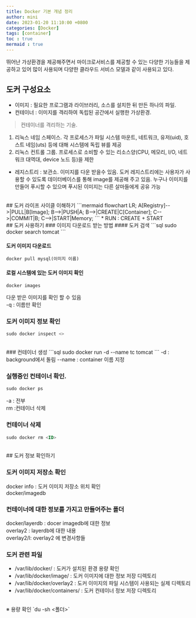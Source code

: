 ```yaml
---
title: Docker 기본 개념 정리
author: mini
date: 2023-01-20 11:10:00 +0800
categories: [Docker]
tags: [container]
toc : true
mermaid : true
---
```


뛰어난 가상환경을 제공해주면서 마이크로서비스를 제공할 수 있는 다양한 기능들을 제공하고 있어 많이 사용되며 다양한 클라우드 서비스 모델과 같이 사용되고 있다. 

## 도커 구성요소 
- 이미지 : 필요한 프로그램과 라이브러리, 소스를 설치한 뒤 만든 하나의 파일.   
- 컨테이너 : 이미지를 격리하여 독립된 공간에서 실행한 가상환경.   

> 컨테이너를 격리하는 기술. 
 1. 리눅스 네임 스페이스. 
  각 프로세스가 파일 시스템 마운트, 네트워크, 유저(uid), 호스트 네임(uts) 등에 대해 시스템에 독립 뷰를 제공  
 2. 리눅스 컨트롤 그룹. 
  프로세스로 소비할 수 있는 리소스양(CPU, 메모리, I/O, 네트워크 대역대, device 노드 등)을 제한  

- 레지스트리 : 보관소. 이미지를 다운 받을수 있음.
도커 레지스트리에는 사용자가 사용할 수 있도록 데이터베이스를 통해 image를 제공해 주고 있음. 누구나 이미지를 만들어 푸시할 수 있으며 푸시된 이미지는 다른 살마들에게 공유 가능 


<br/>
## 도커 라이프 사이클 이해하기
```mermaid
flowchart LR;
	A[Registry]-->|PULL|B[Image];
	B-->|PUSH|A;
	B-->|CREATE|C[Container];
	C-->|COMMIT|B;
	C-->|START|Memory;
```
* RUN : CREATE + START   


<br/>
## 도커 사용하기
### 이미지 다운로드 받는 방법
#### 도커 검색
 ```sql
 sudo docker search tomcat
 ```

#### 도커 이미지 다운로드
 ```sql
 docker pull mysql(이미지 이름)
 ```

#### 로컬 시스템에 있는 도커 이미지 확인
 ```
 docker images	
 ```
 다운 받은 이미지를 확인 할 수 있음  
 -q : 이름만 확인

### 도커 이미지 정보 확인
```sql
sudo docker inspect <>
```

<br/>
### 컨테이너 생성  
```sql
sudo docker run -d --name tc tomcat
```
-d : background에서 돌림  
--name : container 이름 지정 


### 실행중인 컨테이너 확인. 
```sql
sudo docker ps   
```
-a : 전부  
rm :컨테이너 삭제     


### 컨테이너 삭제
```sql
sudo docker rm <ID>
```


<br/>
## 도커 정보 확인하기

### 도커 이미지 저장소 확인
docker info : 도커 이미지 저장소 위치 확인  
docker/imagedb

### 컨테이너에 대한 정보를 가지고 만들어주는 폴더  
docker/layerdb : docer imagedb에 대한 정보   
overlay2 : layerdb에 대한 내용   
overlay2/l: overlay2 에 변경사항들   

### 도커 관련 파일
* /var/lib/docker/ : 도커가 설치된 환경 용량 확인  
* /var/lib/docker/image/ : 도커 이미지에 대한 정보 저장 디렉토리  
* /var/lib/docker/overlay2 : 도커 이미지의 파일 시스템이 사용되는 실제 디렉토리 
* /var/lib/docker/containers/ : 도커 컨테이너 정보 저장 디렉토리 

<br/>
※ 용량 확인
`du -sh <폴더>`

